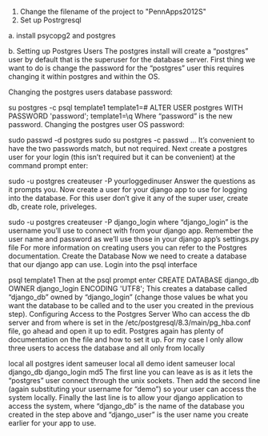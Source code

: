 1. Change the filename of the project to "PennApps2012S"
2. Set up Postrgresql

a. install psycopg2 and postgres

 
b. Setting up Postgres Users
The postgres install will create a “postgres” user by default that is the superuser for the database server. First thing we want to do is change the password for the “postgres” user this requires changing it within postgres and within the OS.

Changing the postgres users database password:

su postgres -c psql template1
template1=# ALTER USER postgres WITH PASSWORD 'password';
template1=\q
Where “password” is the new password.
Changing the postgres user OS password:

sudo passwd -d postgres
sudo su postgres -c passwd
...
It’s convenient to have the two passwords match, but not required.
Next create a postgres user for your login (this isn’t required but it can be convenient) at the command prompt enter:

sudo -u postgres createuser -P yourloggedinuser
 Answer the questions as it prompts you.
Now create a user for your django app to use for logging into the database. For this user don’t give it any of the super user, create db, create role, priveleges.

sudo -u postgres createuser -P django_login
where “django_login” is the username you’ll use to connect with from your django app. Remember the user name and password as we’ll use those in your django app’s settings.py file For more information on creating users you can refer to the Postgres documentation.
Create the Database
Now we need to create a database that our django app can use. Login into the psql interface

psql template1
Then at the psql prompt enter
CREATE DATABASE django_db OWNER django_login ENCODING 'UTF8';
This creates a database called “django_db” owned by “django_login” (change those values be what you want the database to be called and to the user you created in the previous step).
Configuring Access to the Postgres Server
Who can access the db server and from where is set in the /etc/postgresql/8.3/main/pg_hba.conf file, go ahead and open it up to edit. Postgres again has plenty of documentation on the file and how to set it up. For my case I only allow three users to access the database and all only from locally

local   all         postgres                          ident sameuser
local   all         demo                          ident sameuser
local   django_db    django_login                      md5
The first line you can leave as is as it lets the “postgres” user connect through the unix sockets. Then add the second line (again substituting your username for “demo”) so your user can access the system locally. Finally the last line is to allow your django application to access the system, where “django_db” is the name of the database you created in the step above and “django_user” is the user name you create earlier for your app to use.

